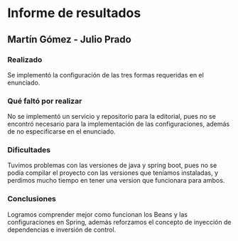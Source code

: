 # Informe de resultados 

## Martín Gómez - Julio Prado

### Realizado 

Se implementó la configuración de las tres formas requeridas en el enunciado. 

### Qué faltó por realizar

No se implementó un servicio y repositorio para la editorial, pues no se encontró necesario para la implementación de las configuraciones, además de no especificarse en el enunciado.


### Dificultades

Tuvimos problemas con las versiones de java y spring boot, pues no se podía compilar el proyecto con las versiones que teníamos instaladas, y perdimos mucho tiempo en tener una version que funcionara para ambos. 

### Conclusiones

Logramos comprender mejor como funcionan los Beans y las configuraciones en Spring, además reforzamos el concepto de inyección de dependencias e inversión de control.

